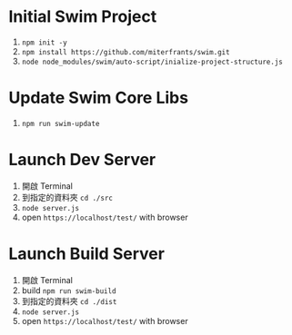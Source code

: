 # Initial Swim Project
1. `npm init -y`
2. `npm install https://github.com/miterfrants/swim.git`
3. `node node_modules/swim/auto-script/inialize-project-structure.js`

# Update Swim Core Libs
1. `npm run swim-update`

# Launch Dev Server
1. 開啟 Terminal 
2. 到指定的資料夾 `cd ./src`
3. `node server.js`
4. open `https://localhost/test/` with browser

# Launch Build Server
1. 開啟 Terminal 
2. build `npm run swim-build`
3. 到指定的資料夾 `cd ./dist`
4. `node server.js`
5. open `https://localhost/test/` with browser
